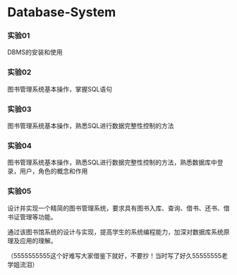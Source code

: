 # Database-System
### 实验01

DBMS的安装和使用

### 实验02

图书管理系统基本操作，掌握SQL语句

### 实验03

图书管理系统基本操作，熟悉SQL进行数据完整性控制的方法

### 实验04

图书管理系统基本操作，熟悉SQL进行数据完整性控制的方法，熟悉数据库中登录，用户，角色的概念和作用

### 实验05

设计并实现一个精简的图书管理系统，要求具有图书入库、查询、借书、还书、借书证管理等功能。

通过该图书馆系统的设计与实现，提高学生的系统编程能力，加深对数据库系统原理及应用的理解。

（5555555555这个好难写大家借鉴下就好，不要抄！当时写了好久55555555老学姐流泪）